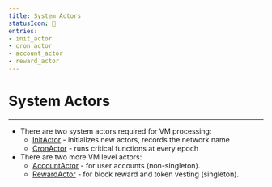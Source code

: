 ```yaml
---
title: System Actors
statusIcon: 🔁
entries:
- init_actor
- cron_actor
- account_actor
- reward_actor
---
```


# System Actors
---

- There are two system actors required for VM processing:
  - [InitActor](#systems__filecoin_vm__sysactors__init_actor) - initializes new actors, records the network name
  - [CronActor](#systems__filecoin_vm__sysactors__cron_actor) - runs critical functions at every epoch
- There are two more VM level actors:
  - [AccountActor](#systems__filecoin_vm__sysactors__account_actor) - for user accounts (non-singleton).
  - [RewardActor](#systems__filecoin_vm__sysactors__reward_actor) - for block reward and token vesting (singleton).
